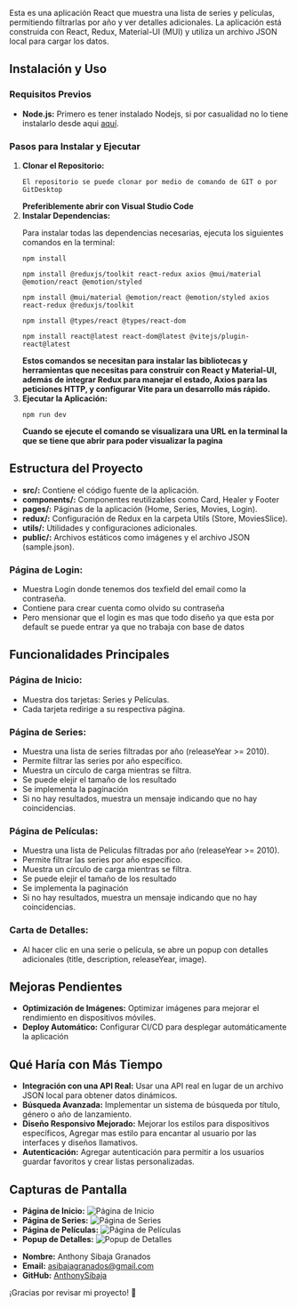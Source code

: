 
<body>
    <p>Esta es una aplicación React que muestra una lista de series y películas, permitiendo filtrarlas por año y ver detalles adicionales. La aplicación está construida con React, Redux, Material-UI (MUI) y utiliza un archivo JSON local para cargar los datos.</p>
    <h2>Instalación y Uso</h2>
    <h3>Requisitos Previos</h3>
    <ul>
        <li><strong>Node.js:</strong> Primero es tener instalado Nodejs, si por casualidad no lo tiene instalarlo desde aqui  <a href="https://nodejs.org">aquí</a>.</li>
    </ul>
    <h3>Pasos para Instalar y Ejecutar</h3>
    <ol>
        <li><strong>Clonar el Repositorio:</strong>
            <pre><code>El repositorio se puede clonar por medio de comando de GIT o por GitDesktop</code></pre>
            <strong>Preferiblemente abrir con Visual Studio Code</strong>
        </li>
        <li><strong>Instalar Dependencias:</strong>
            <p>Para instalar todas las dependencias necesarias, ejecuta los siguientes comandos en la terminal:</p>
            <pre><code>npm install</code></pre>
            <pre><code>npm install @reduxjs/toolkit react-redux axios @mui/material @emotion/react @emotion/styled</code></pre>
            <pre><code>npm install @mui/material @emotion/react @emotion/styled axios react-redux @reduxjs/toolkit</code></pre>
            <pre><code>npm install @types/react @types/react-dom</code></pre>
            <pre><code>npm install react@latest react-dom@latest @vitejs/plugin-react@latest</code></pre>
            <strong>Estos comandos se necesitan para instalar las bibliotecas y herramientas que necesitas para construir con React y Material-UI, además de integrar Redux para manejar el estado, Axios para las peticiones HTTP, y configurar Vite para un desarrollo más rápido.</strong>
        </li>
        <li><strong>Ejecutar la Aplicación:</strong>
            <pre><code>npm run dev</code></pre>
          <strong>Cuando se ejecute el comando se visualizara una URL en la terminal la que se tiene que abrir para poder visualizar la pagina</strong>
        </li>
    </ol>
    <h2>Estructura del Proyecto</h2>
    <ul>
        <li><strong>src/:</strong> Contiene el código fuente de la aplicación.</li>
        <li><strong>components/:</strong> Componentes reutilizables como Card, Healer y Footer</li>
        <li><strong>pages/:</strong> Páginas de la aplicación (Home, Series, Movies, Login).</li>
        <li><strong>redux/:</strong> Configuración de Redux en la carpeta Utils (Store, MoviesSlice).</li>
        <li><strong>utils/:</strong> Utilidades y configuraciones adicionales.</li>
        <li><strong>public/:</strong> Archivos estáticos como imágenes y el archivo JSON (sample.json).</li>
    </ul>
    <h3>Página de Login:</h3>
    <ul>
        <li>Muestra Login donde tenemos dos texfield del email como la contraseña.</li>
        <li>Contiene para crear cuenta como olvido su contraseña</li>
        <li>Pero mensionar que el login es mas que todo diseño ya que esta por default se puede entrar ya que no trabaja con base de datos</li>
    </ul>
    <h2>Funcionalidades Principales</h2>
    <h3>Página de Inicio:</h3>
    <ul>
        <li>Muestra dos tarjetas: Series y Películas.</li>
        <li>Cada tarjeta redirige a su respectiva página.</li>
    </ul>
    <h3>Página de Series:</h3>
    <ul>
        <li>Muestra una lista de series filtradas por año (releaseYear &gt;= 2010).</li>
        <li>Permite filtrar las series por año específico.</li>
        <li>Muestra un círculo de carga mientras se filtra.</li>
        <li>Se puede elejir el tamaño de los resultado</li>
        <li>Se implementa la paginación</li>
        <li>Si no hay resultados, muestra un mensaje indicando que no hay coincidencias.</li>
    </ul>
    <h3>Página de Películas:</h3>
    <ul>
         <li>Muestra una lista de Peliculas filtradas por año (releaseYear &gt;= 2010).</li>
        <li>Permite filtrar las series por año específico.</li>
        <li>Muestra un círculo de carga mientras se filtra.</li>
        <li>Se puede elejir el tamaño de los resultado</li>
        <li>Se implementa la paginación</li>
        <li>Si no hay resultados, muestra un mensaje indicando que no hay coincidencias.</li>
    </ul>
    <h3>Carta de Detalles:</h3>
    <ul>
        <li>Al hacer clic en una serie o película, se abre un popup con detalles adicionales (title, description, releaseYear, image).</li>
    </ul>
    <h2>Mejoras Pendientes</h2>
    <ul>
        <li><strong>Optimización de Imágenes:</strong> Optimizar imágenes para mejorar el rendimiento en dispositivos móviles.</li>
        <li><strong>Deploy Automático:</strong> Configurar CI/CD para desplegar automáticamente la aplicación</li>
    </ul>
    <h2>Qué Haría con Más Tiempo</h2>
    <ul>
        <li><strong>Integración con una API Real:</strong> Usar una API real en lugar de un archivo JSON local para obtener datos dinámicos.</li>
        <li><strong>Búsqueda Avanzada:</strong> Implementar un sistema de búsqueda por título, género o año de lanzamiento.</li>
        <li><strong>Diseño Responsivo Mejorado:</strong> Mejorar los estilos para dispositivos específicos,  Agregar mas estilo para encantar al usuario por las interfaces y diseños llamativos.</li>
        <li><strong>Autenticación:</strong> Agregar autenticación para permitir a los usuarios guardar favoritos y crear listas personalizadas.</li>
    </ul>
    <h2>Capturas de Pantalla</h2>
    <ul>
        <li><strong>Página de Inicio:</strong> <img src="path/to/home-page-screenshot.png" alt="Página de Inicio"></li>
        <li><strong>Página de Series:</strong> <img src="path/to/series-page-screenshot.png" alt="Página de Series"></li>
        <li><strong>Página de Películas:</strong> <img src="path/to/movies-page-screenshot.png" alt="Página de Películas"></li>
        <li><strong>Popup de Detalles:</strong> <img src="path/to/popup-screenshot.png" alt="Popup de Detalles"></li>
    </ul>
    <ul>
        <li><strong>Nombre:</strong> Anthony Sibaja Granados</li>
        <li><strong>Email:</strong> <a href="asibajagranados@gmail.com">asibajagranados@gmail.com</a></li>
        <li><strong>GitHub:</strong> <a href="https://github.com/AnthonySibaja" target="_blank">AnthonySibaja</a></li>
    </ul>
    <p>¡Gracias por revisar mi proyecto! 🚀</p>
</body>
</html>
